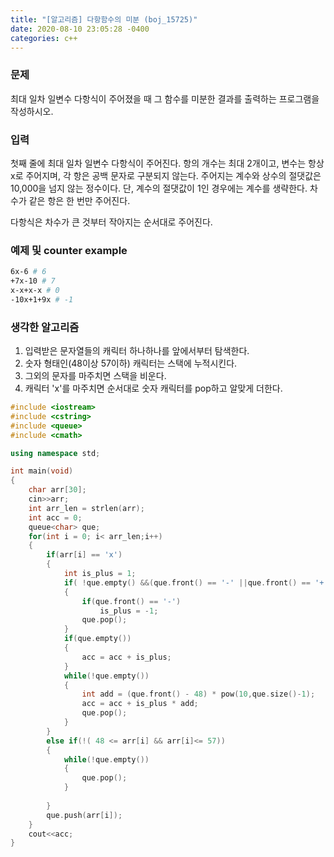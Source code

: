 ```yaml
---
title: "[알고리즘] 다항함수의 미분 (boj_15725)"
date: 2020-08-10 23:05:28 -0400
categories: c++
---
```


### 문제
최대 일차 일변수 다항식이 주어졌을 때 그 함수를 미분한 결과를 출력하는 프로그램을 작성하시오.

### 입력
첫째 줄에 최대 일차 일변수 다항식이 주어진다. 항의 개수는 최대 2개이고, 변수는 항상 x로 주어지며, 각 항은 공백 문자로 구분되지 않는다. 주어지는 계수와 상수의 절댓값은 10,000을 넘지 않는 정수이다. 단, 계수의 절댓값이 1인 경우에는 계수를 생략한다. 차수가 같은 항은 한 번만 주어진다.

다항식은 차수가 큰 것부터 작아지는 순서대로 주어진다.

### 예제 및 counter example

```bash
6x-6 # 6
+7x-10 # 7
x-x+x-x # 0
-10x+1+9x # -1
```
### 생각한 알고리즘
1. 입력받은 문자열들의 캐릭터 하나하나를 앞에서부터 탐색한다.
2. 숫자 형태인(48이상 57이하) 캐릭터는 스택에 누적시킨다.
3. 그외의 문자를 마주치면 스택을 비운다.
4. 캐릭터 'x'를 마주치면 순서대로 숫자 캐릭터를 pop하고 알맞게 더한다.

```cpp
#include <iostream>
#include <cstring>
#include <queue>
#include <cmath>

using namespace std;

int main(void)
{
    char arr[30];
    cin>>arr;
    int arr_len = strlen(arr);
    int acc = 0;
    queue<char> que;
    for(int i = 0; i< arr_len;i++)
    {
        if(arr[i] == 'x')
        {
            int is_plus = 1;
            if( !que.empty() &&(que.front() == '-' ||que.front() == '+') )
            {
                if(que.front() == '-')
                    is_plus = -1;
                que.pop();
            }
            if(que.empty())
            {
                acc = acc + is_plus;
            }
            while(!que.empty())
            {
                int add = (que.front() - 48) * pow(10,que.size()-1);
                acc = acc + is_plus * add;
                que.pop();
            }
        }
        else if(!( 48 <= arr[i] && arr[i]<= 57))
        {
            while(!que.empty())
            {
                que.pop();
            }
            
        }
        que.push(arr[i]);
    }
    cout<<acc;
}
```